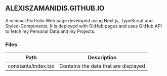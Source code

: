 ## ALEXISZAMANIDIS.GITHUB.IO

A minimal Portfolio Web page developed using Next.js, TypeScript and Styled-Components. It is deployed with GitHub pages and uses GitHub API to fetch my Personal Data and my Projects.

### Files

| Path                | Description                          |
| ------------------- | ------------------------------------ |
| constants/index.tsx | Contains the data that are displayed |
